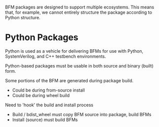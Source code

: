 
BFM packages are designed to support multiple ecosystems. This means 
that, for example, we cannot entirely structure the package according
to Python structure.

# Python Packages
Python is used as a vehicle for delivering BFMs for use with Python,
SystemVerilog, and C++ testbench environments.

Python-based packages must be usable in both source and 
binary (built) form. 

Some portions of the BFM are generated during package build. 
- Could be during from-source install
- Could be during wheel build

Need to 'hook' the build and install process
- Build / bdist_wheel must copy BFM source into package, build BFMs
- Install (source) must build BFMs



